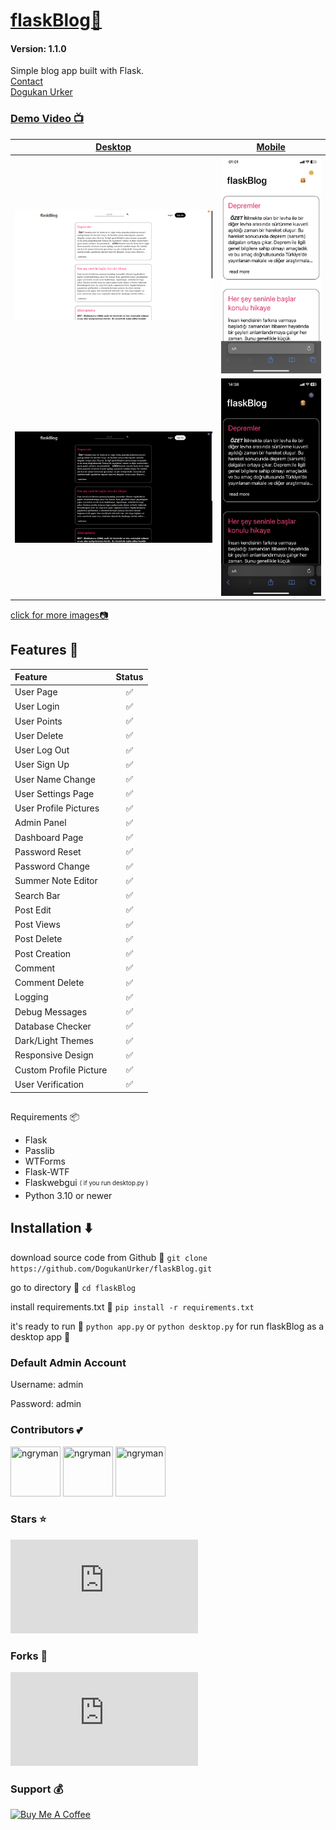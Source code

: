 # [flaskBlog📜](https://dogukanurker.com/flaskblog)

#### Version: 1.1.0

Simple blog app built with Flask.
<br/>
[Contact](mailto:dogukanurker@icloud.com)<br/>
[Dogukan Urker](https://dogukanurker.com)

### [Demo Video 📺](https://youtu.be/BTBXe6yPbLE)

| [Desktop](https://github.com/DogukanUrker/flaskBlog/tree/master/images/desktop) | [Mobile](https://github.com/DogukanUrker/flaskBlog/tree/master/images/mobile) |
| :-----------------------------------------------------------------------------: | :---------------------------------------------------------------------------: |
|                    ![appDesktop](/images/desktop/light.png)                     |                    ![appMobile](/images/mobile/light.jpeg)                    |
|                     ![appDesktop](/images/desktop/dark.png)                     |                    ![appMobile](/images/mobile/dark.jpeg)                     |

[click for more images📷](https://github.com/DogukanUrker/flaskBlog/tree/master/images)

## Features 💫

| Feature                | Status |
| :--------------------- | :----: |
| User Page              |   ✅   |
| User Login             |   ✅   |
| User Points            |   ✅   |
| User Delete            |   ✅   |
| User Log Out           |   ✅   |
| User Sign Up           |   ✅   |
| User Name Change       |   ✅   |
| User Settings Page     |   ✅   |
| User Profile Pictures  |   ✅   |
| Admin Panel            |   ✅   |
| Dashboard Page         |   ✅   |
| Password Reset         |   ✅   |
| Password Change        |   ✅   |
| Summer Note Editor     |   ✅   |
| Search Bar             |   ✅   |
| Post Edit              |   ✅   |
| Post Views             |   ✅   |
| Post Delete            |   ✅   |
| Post Creation          |   ✅   |
| Comment                |   ✅   |
| Comment Delete         |   ✅   |
| Logging                |   ✅   |
| Debug Messages         |   ✅   |
| Database Checker       |   ✅   |
| Dark/Light Themes      |   ✅   |
| Responsive Design      |   ✅   |
| Custom Profile Picture |   ✅   |
| User Verification      |   ✅   |

##

Requirements 📦

- Flask
- Passlib
- WTForms
- Flask-WTF
- Flaskwebgui <sub><sup>( if you run desktop.py )</sup></sub>
- Python 3.10 or newer

## Installation ⬇️

download source code from Github 💾
`git clone https://github.com/DogukanUrker/flaskBlog.git`

go to directory 📁
`cd flaskBlog`

install requirements.txt 🔽
`pip install -r requirements.txt`

it's ready to run 🎉
`python app.py`
or
`python desktop.py`
for run flaskBlog as a desktop app 💯

### Default Admin Account

Username: admin

Password: admin

### Contributors 💕

<a href="https://github.com/dogukanurker"><img src="https://avatars.githubusercontent.com/u/62756402" title="ngryman" width="80" height="80"></a>
<a href="https://github.com/adindrabkin"><img src="https://avatars.githubusercontent.com/u/47116975" title="ngryman" width="80" height="80"></a>
<a href="https://github.com/codehwang"><img src="https://avatars.githubusercontent.com/u/26578588" title="ngryman" width="80" height="80"></a>

### Stars ⭐

[![Stargazers for @DogukanUrker/flaskBlog](http://bytecrank.com/nastyox/reporoster/php/stargazersSVG.php?theme=dark&user=DogukanUrker&repo=flaskBlog)](https://github.com/DogukanUrker/flaskBlog/stargazers)

### Forks 🍴

[![Forkers for @DogukanUrker/flaskBlog](http://bytecrank.com/nastyox/reporoster/php/forkersSVG.php?theme=dark&user=DogukanUrker&repo=flaskBlog)](https://github.com/DogukanUrker/flaskBlog/network/members)

### Support 💰

<a href="https://dogukanurker.com/donate" target="_blank"><img src="https://cdn.buymeacoffee.com/buttons/v2/arial-red.png" alt="Buy Me A Coffee" style="height: 60px !important;width: 217px !important;" ></a>
